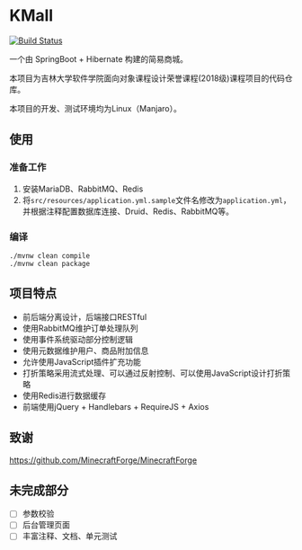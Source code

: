 # KMall

[![Build Status](https://www.travis-ci.org/kaaass/kmall.svg?branch=master)](https://www.travis-ci.org/kaaass/kmall)

一个由 SpringBoot + Hibernate 构建的简易商城。

本项目为吉林大学软件学院面向对象课程设计荣誉课程(2018级)课程项目的代码仓库。

本项目的开发、测试环境均为Linux（Manjaro）。

## 使用

### 准备工作

1. 安装MariaDB、RabbitMQ、Redis
2. 将`src/resources/application.yml.sample`文件名修改为`application.yml`，并根据注释配置数据库连接、Druid、Redis、RabbitMQ等。

### 编译

```shell
./mvnw clean compile
./mvnw clean package
```

## 项目特点

- 前后端分离设计，后端接口RESTful
- 使用RabbitMQ维护订单处理队列
- 使用事件系统驱动部分控制逻辑
- 使用元数据维护用户、商品附加信息
- 允许使用JavaScript插件扩充功能
- 打折策略采用流式处理、可以通过反射控制、可以使用JavaScript设计打折策略
- 使用Redis进行数据缓存
- 前端使用jQuery + Handlebars + RequireJS + Axios

## 致谢

https://github.com/MinecraftForge/MinecraftForge

## 未完成部分

- [ ] 参数校验
- [ ] 后台管理页面
- [ ] 丰富注释、文档、单元测试
